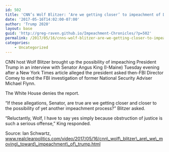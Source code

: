 ```yaml
---
id: 502
title: 'CNN’s Wolf Blitzer: ‘Are we getting closer’ to impeachment of Donald Trump?'
date: '2017-05-16T14:02:00-07:00'
author: 'Trump 2020'
layout: base
guid: 'http://greg-raven.github.io/Impeachment-Chronicles/?p=502'
permalink: /2017/05/16/cnns-wolf-blitzer-are-we-getting-closer-to-impeachment-of-donald-trump/
categories:
    - Uncategorized
---
```


CNN host Wolf Blitzer brought up the possibility of impeaching President Trump in an interview with Senator Angus King (I-Maine) Tuesday evening after a New York Times article alleged the president asked then-FBI Director Comey to end the FBI investigation of former National Security Adviser Michael Flynn.

The White House denies the report.

“If these allegations, Senator, are true are we getting closer and closer to the possibility of yet another impeachment process?” Blitzer asked.

“Reluctantly, Wolf, I have to say yes simply because obstruction of justice is such a serious offense,” King responded.

Source: Ian Schwartz, www.realclearpolitics.com/video/2017/05/16/cnn\_wolf\_blitzer\_are\_we\_moving\_toward\_impeachment\_of\_trump.html